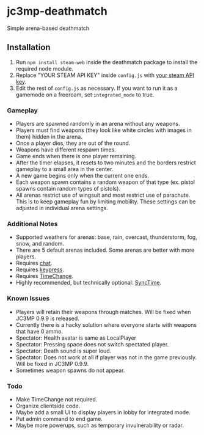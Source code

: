 # jc3mp-deathmatch
Simple arena-based deathmatch

## Installation

1. Run `npm install steam-web` inside the deathmatch package to install the required node module.
2. Replace "YOUR STEAM API KEY" inside `config.js` with [your steam API key](https://steamcommunity.com/dev/apikey).
3. Edit the rest of `config.js` as necessary. If you want to run it as a gamemode on a freeroam, 
set `integrated_mode` to true.

### Gameplay
 - Players are spawned randomly in an arena without any weapons.
 - Players must find weapons (they look like white circles with images in them) hidden in the arena.
 - Once a player dies, they are out of the round.
 - Weapons have different respawn times.
 - Game ends when there is one player remaining.
 - After the timer elapses, it resets to two minutes and the borders restrict gameplay to a small area in the center.
 - A new game begins only when the current one ends.
 - Each weapon spawn contains a random weapon of that type (ex. pistol spawns contain random types of pistols).
 - All arenas restrict use of wingsuit and most restrict use of parachute. This is to keep gameplay fun by limiting mobility. These settings can be adjusted in individual arena settings.

### Additional Notes

- Supported weathers for arenas: base, rain, overcast, thunderstorm, fog, snow, and random.
- There are 5 default arenas included.  Some arenas are better with more players.
- Requires [chat](https://gitlab.nanos.io/jc3mp-packages/chat).
- Requires [keypress](https://github.com/noobasaurus/jc3mp-keypress).
- Requires [TimeChange](https://github.com/noobasaurus/jc3mp-timechange).
- Highly recommended, but technically optional: [SyncTime](https://github.com/noobasaurus/jc3mp-synctime).

### Known Issues

- Players will retain their weapons through matches. Will be fixed when JC3MP 0.9.9 is released.
- Currently there is a hacky solution where everyone starts with weapons that have 0 ammo.
- Spectator: Health avatar is same as LocalPlayer
- Spectator: Pressing space does not switch spectated player.
- Spectator: Death sound is super loud.
- Spectator: Does not work at all if player was not in the game previously. Will be fixed in JC3MP 0.9.9.
- Sometimes weapon spawns do not appear.

 

### Todo

- Make TimeChange not required.
- Organize clientside code.
- Maybe add a small UI to display players in lobby for integrated mode.
- Put admin command to end game.
- Maybe more powerups, such as temporary invulnerability or radar.